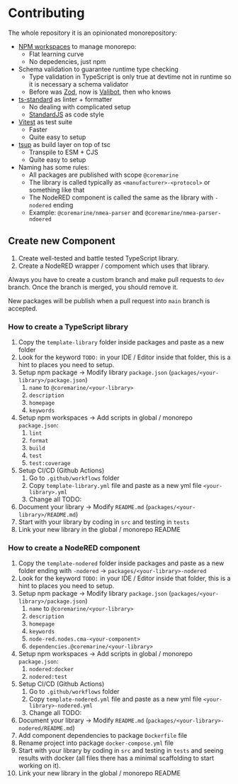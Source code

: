 # Contributing

The whole repository it is an opinionated monorepository:

- [NPM workspaces](https://docs.npmjs.com/cli/using-npm/workspaces) to manage monorepo:
    - Flat learning curve
    - No depedencies, just npm
- Schema validation to guarantee runtime type checking
    - Type validation in TypeScript is only true at devtime not in runtime so it is necessary a schema validator
    - Before was [Zod](https://zod.dev/), now is [Valibot](https://valibot.dev/), then who knows
- [ts-standard](https://github.com/standard/ts-standard) as linter + formatter
    - No dealing with complicated setup
    - [StandardJS](https://standardjs.com/) as code style
- [Vitest](https://vitest.dev/) as test suite
    - Faster
    - Quite easy to setup
- [tsup](https://tsup.egoist.dev/) as build layer on top of tsc
    - Transpile to ESM + CJS
    - Quite easy to setup
- Naming has some rules:
    - All packages are published with scope `@coremarine`
    - The library is called typically as `<manufacturer>-<protocol>` or something like that
    - The NodeRED component is called the same as the library with `-nodered` ending
    - Example: `@coremarine/nmea-parser` and `@coremarine/nmea-parser-ndoered`

## Create new Component

1. Create well-tested and battle tested TypeScript library.
2. Create a NodeRED wrapper / compoment which uses that library.

Always you have to create a custom branch and make pull requests to `dev` branch. Once the branch is merged, you should remove it.

New packages will be publish when a pull request into `main` branch is accepted.

### How to create a TypeScript library

1. Copy the `template-library` folder inside packages and paste as a new folder
2. Look for the keyword `TODO:` in your IDE / Editor inside that folder, this is a hint to places you need to setup.
3. Setup npm package -> Modify library `package.json` (`packages/<your-library>/package.json`)
    1. `name` to `@coremarine/<your-library>`
    2. `description`
    3. `homepage`
    4. `keywords`
4. Setup npm workspaces -> Add scripts in global / monorepo `package.json`:
    1. `lint`
    2. `format`
    3. `build`
    4. `test`
    5. `test:coverage`
5. Setup CI/CD (Github Actions)
    1. Go to `.github/workflows` folder
    2. Copy `template-library.yml` file and paste as a new yml file `<your-library>.yml`
    3. Change all TODO:
6. Document your library -> Modify `README.md` (`packages/<your-library>/README.md`)
7. Start with your library by coding in `src` and testing in `tests`
8. Link your new library in the global / monorepo README

### How to create a NodeRED component

1. Copy the `template-nodered` folder inside packages and paste as a new folder ending with `-nodered` -> `packages/<your-library>-nodered`
2. Look for the keyword `TODO:` in your IDE / Editor inside that folder, this is a hint to places you need to setup.
3. Setup npm package -> Modify library `package.json` (`packages/<your-library>/package.json`)
    1. `name` to `@coremarine/<your-library>`
    2. `description`
    3. `homepage`
    4. `keywords`
    5. `node-red.nodes.cma-<your-component>`
    6. `dependencies.@coremarine/<your-library>`
4. Setup npm workspaces -> Add scripts in global / monorepo `package.json`:
    1. `nodered:docker`
    2. `nodered:test`
5. Setup CI/CD (Github Actions)
    1. Go to `.github/workflows` folder
    2. Copy `template-nodered.yml` file and paste as a new yml file `<your-library>-nodered.yml`
    3. Change all TODO:
6. Document your library -> Modify `README.md` (`packages/<your-library>-nodered/README.md`)
7. Add component dependencies to package `Dockerfile` file
8. Rename project into package `docker-compose.yml` file
9. Start with your library by coding in `src` and testing in `tests` and seeing results with docker (all files there has a minimal scaffolding to start working on it).
10. Link your new library in the global / monorepo README
